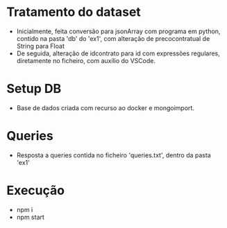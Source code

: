 # Tratamento do dataset

- Inicialmente, feita conversão para jsonArray com programa em python, contido na pasta 'db' do 'ex1', com alteração de precocontratual de String para Float
- De seguida, alteração de idcontrato para id com expressões regulares, diretamente no ficheiro, com auxílio do VSCode.

# Setup DB

- Base de dados criada com recurso ao docker e mongoimport. 

# Queries

- Resposta a queries contida no ficheiro 'queries.txt', dentro da pasta 'ex1'

# Execução 

- npm i
- npm start